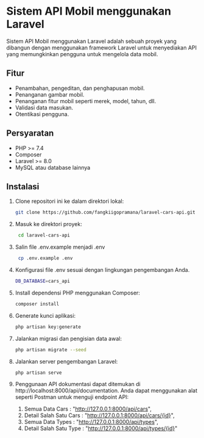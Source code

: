 # Sistem API Mobil menggunakan Laravel

Sistem API Mobil menggunakan Laravel adalah sebuah proyek yang dibangun dengan menggunakan framework Laravel untuk menyediakan API yang memungkinkan pengguna untuk mengelola data mobil.

## Fitur

- Penambahan, pengeditan, dan penghapusan mobil.
- Penanganan gambar mobil.
- Penanganan fitur mobil seperti merek, model, tahun, dll.
- Validasi data masukan.
- Otentikasi pengguna.

## Persyaratan

- PHP >= 7.4
- Composer
- Laravel >= 8.0
- MySQL atau database lainnya

## Instalasi

1. Clone repositori ini ke dalam direktori lokal:

   ```bash
   git clone https://github.com/fangkiigopramana/laravel-cars-api.git

2. Masuk ke direktori proyek:

   ```bash
    cd laravel-cars-api

3. Salin file .env.example menjadi .env

   ```bash
    cp .env.example .env

4. Konfigurasi file .env sesuai dengan lingkungan pengembangan Anda.

    ```bash
    DB_DATABASE=cars_api

5. Install dependensi PHP menggunakan Composer:

   ```bash
   composer install

6. Generate kunci aplikasi:

   ```bash
   php artisan key:generate

7. Jalankan migrasi dan pengisian data awal:

   ```bash
   php artisan migrate --seed

8. Jalankan server pengembangan Laravel:

   ```bash
   php artisan serve

9. Penggunaan
    API dokumentasi dapat ditemukan di http://localhost:8000/api/documentation.
    Anda dapat menggunakan alat seperti Postman untuk menguji endpoint API:
    1. Semua Data Cars          :   "http://127.0.0.1:8000/api/cars",
    2. Detail Salah Satu Cars   :   "http://127.0.0.1:8000/api/cars/{id}",
    3. Semua Data Types         :   "http://127.0.0.1:8000/api/types",
    4. Detail Salah Satu Type   :   "http://127.0.0.1:8000/api/types/{id}"